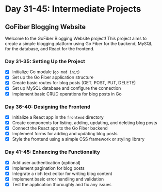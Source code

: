 # Day 31-45: Intermediate Projects

## GoFiber Blogging Website

Welcome to the GoFiber Blogging Website project! This project aims to create a simple blogging platform using Go Fiber for the backend, MySQL for the database, and React for the frontend.


### Day 31-35: Setting Up the Project

- [x] Initialize Go module (`go mod init`)
- [x] Set up the Go Fiber application structure
- [x] Create basic routes for blog posts (GET, POST, PUT, DELETE)
- [x] Set up MySQL database and configure the connection
- [x] Implement basic CRUD operations for blog posts in Go

### Day 36-40: Designing the Frontend

- [x] Initialize a React app in the `frontend` directory
- [x] Create components for listing, adding, updating, and deleting blog posts
- [x] Connect the React app to the Go Fiber backend
- [x] Implement forms for adding and updating blog posts
- [x] Style the frontend using a simple CSS framework or styling library

### Day 41-45: Enhancing the Functionality

- [x] Add user authentication (optional)
- [x] Implement pagination for blog posts
- [x] Integrate a rich text editor for writing blog content
- [x] Implement basic error handling and validation
- [x] Test the application thoroughly and fix any issues
